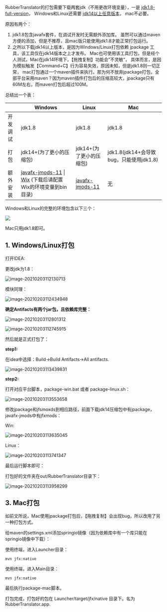 RubberTranslator的打包需要下载两套jdk（不用更改环境变量），一是 [jdk1.8-full-version](https://bell-sw.com/pages/downloads/)， Windows和Linux还需要 [jdk14以上任意版本](https://jdk.java.net/archive/)， mac不必要。

原因有两个：

1. jdk1.8包含javafx套件，在调试开发时无需额外添加库。 虽然可以通过maven方便的添加，但是不推荐，且mac版只能使用jdk1.8才能正常打包运行。
2. 之所以下载jdk14以上版本，是因为Windows/Linux打包依赖 jpackage 工具，该工具仅在jdk14版本之上才发布。 Mac也可使用该工具打包，但是经个人测试，Mac在jdk14环境下，【拖拽复制】功能会”不灵敏“， 具体而言，是因为模拟触发【Command+C】行为容易失效，原因未知，但是jdk1.8则一切正常， mac打包通过一个maven插件来执行。那为何不放弃jpackage打包，全部平台采用maven？因为maven插件打包后的压缩高较大，jpackage只有60M左右，而maven打包后超过100M。

总结出一个表：

|          | Windows                                                      | Linux                                                   | Mac                                     |
| -------- | ------------------------------------------------------------ | ------------------------------------------------------- | --------------------------------------- |
| 开发调试 | jdk1.8                                                       | jdk1.8                                                  | jdk1.8                                  |
| 打包     | jdk14+(为了更小的压缩包)                                     | jdk14+(为了更小的压缩包)                                | jdk1.8(jdk14+会导致bug，只能使用jdk1.8) |
| 额外安装 | [javafx-jmods-11](https://gluonhq.com/products/javafx/)  \| [Wix](https://github.com/wixtoolset/wix3/releases/tag/wix3112rtm) (下载后请配置Wix的环境变量到bin目录) | [javafx-jmods-11](https://gluonhq.com/products/javafx/) | 无                                      |

Windows和Linux的完整的环境包含以下三个：

![ ](https://cdn.jsdelivr.net/gh/ravenxrz/PicBed/img/image-20210203112001128.png)

Mac只用jdk1.8即可。

## 1. Windows/Linux打包

打开IDEA:

更改jdk为1.8：

![image-20210203112130713](https://cdn.jsdelivr.net/gh/ravenxrz/PicBed/img/image-20210203112130713.png)

模块同理：

![image-20210203112434948](https://cdn.jsdelivr.net/gh/ravenxrz/PicBed/img/image-20210203112434948.png)

**确定Antifacts有两个jar包，且依赖库完整：**

![image-20210203112801312](https://cdn.jsdelivr.net/gh/ravenxrz/PicBed/img/image-20210203112801312.png)

![image-20210203112745915](https://cdn.jsdelivr.net/gh/ravenxrz/PicBed/img/image-20210203112745915.png)

然后就是正式打包了：

**step1:**

在idea中选择：Build->Build Antifacts->All antifacts.

![image-20210203113439831](https://cdn.jsdelivr.net/gh/ravenxrz/PicBed/img/image-20210203113439831.png)

**step2:**

打开对应平台脚本，package-win.bat 或者 package-linux.sh：

![image-20210203113553658](https://cdn.jsdelivr.net/gh/ravenxrz/PicBed/img/image-20210203113553658.png)

修改jpackage和jfsmoxds到相应路径，前面下载jdk14压缩包中有jpackage，javafx-jmods中有jfxmods：

Win:

![image-20210203113635045](https://cdn.jsdelivr.net/gh/ravenxrz/PicBed/img/image-20210203113635045.png)

Linux：

![image-20210203113741347](https://cdn.jsdelivr.net/gh/ravenxrz/PicBed/img/image-20210203113741347.png)

最后运行脚本即可：

打包好的文件夹在out/RubberTranslator目录下：

![image-20210203113958299](https://cdn.jsdelivr.net/gh/ravenxrz/PicBed/img/image-20210203113958299.png)

## 3. Mac打包

如前文所说，Mac使用jpackage打包后，【拖拽复制】会出现bug，所以改用了另一种打包方式。

给maven的settings.xml添加springio镜像（因为依赖库中有一个库只能在springio镜像中下载）：


使用终端，进入Launcher目录：

```shell
mvn jfx:native
```

使用终端，进入Main目录：

```shell
mvn jfx:native
```

最后执行package-mac脚本。

打包完成，打包好的包在 Launcher/target/jfx/native 目录下。名为RubberTranslator.app.



